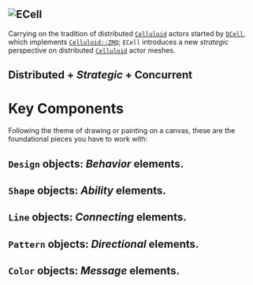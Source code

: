 ![ECell](https://github.com/energyone/ecell/raw/master/logo-ETh2-1024w.png)
---

Carrying on the tradition of distributed [`Celluloid`](https://github.com/celluloid/celluloid) actors started by [`DCell`](https://github.com/celluloid/dcell), which implements [`Celluloid::ZMQ`](https://github.com/celluloid/celluloid-zmq); `ECell` introduces a new *strategic* perspective on distributed [`Celluloid`](https://github.com/celluloid/celluloid) actor meshes.

## Distributed + *Strategic* + Concurrent

# Key Components

Following the theme of drawing or painting on a canvas, these are the foundational pieces you have to work with:

## `Design` objects: *Behavior* elements.

## `Shape` objects: *Ability* elements.

## `Line` objects: *Connecting* elements.

## `Pattern` objects: *Directional* elements.

## `Color` objects: *Message* elements.
